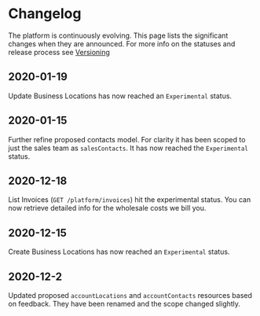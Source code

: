 # Changelog

The platform is continuously evolving. This page lists the significant changes when they are announced. For more info on the statuses and release process see [Versioning](./Versioning.md)

## 2020-01-19
Update Business Locations has now reached an `Experimental` status.

## 2020-01-15
Further refine proposed contacts model. For clarity it has been scoped to just the sales team as `salesContacts`. It has now reached the `Experimental` status.

## 2020-12-18
List Invoices (`GET /platform/invoices`) hit the experimental status. You can now retrieve detailed info for the wholesale costs we bill you.

## 2020-12-15
Create Business Locations has now reached an `Experimental` status.

## 2020-12-2
Updated proposed `accountLocations` and `accountContacts` resources based on feedback. They have been renamed and
the scope changed slightly.
